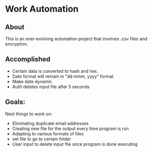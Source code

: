 # Work Automation

## About 

This is an ever-evolving automation project that involves .csv files and encryption.
<br>

## Accomplished
* Certain data is converted to hash and hex. 
* Date format will remain in "dd mmm, yyyy" format.
* Make date dynamic
* Aut0 deletes input file after 5 seconds
## Goals: 

Next things to work on:
* Eliminating duplicate email addresses
* Creating new file for the output every time program is run
* Adapting to various formats of files
* set file to go to certain folder
* User input to delete input file once program is done executing